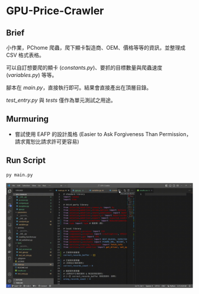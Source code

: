 # GPU-Price-Crawler

## Brief

小作業，PChome 爬蟲，爬下顯卡製造商、OEM、價格等等的資訊，並整理成 CSV 格式表格。

可以自訂想要爬的顯卡 (*constants.py*)、要抓的目標數量與爬蟲速度 (*variables.py*) 等等。

腳本在 *main.py*，直接執行即可。結果會直接產出在頂層目錄。

*test_entry.py* 與 *tests* 僅作為單元測試之用途。

## Murmuring

+ 嘗試使用 EAFP 的設計風格 (Easier to Ask Forgiveness Than Permission，請求寬恕比請求許可更容易)

## Run Script

```bash
py main.py
```

![crawler-short](tests/crawler-short.gif)
